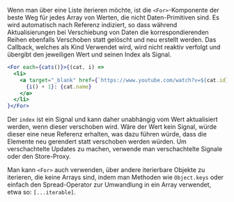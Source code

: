 Wenn man über eine Liste iterieren möchte, ist die `<For>`-Komponente der beste Weg für jedes Array von Werten, die nicht Daten-Primitiven sind. Es wird automatisch nach Referenz indiziert, so dass während Aktualisierungen bei Verschiebung von Daten die korrespondierenden Reihen ebenfalls Verschoben statt gelöscht und neu erstellt werden. Das Callback, welches als Kind Verwendet wird, wird nicht reaktiv verfolgt und übergibt den jeweiligen Wert und seinen Index als Signal.

```jsx
<For each={cats()}>{(cat, i) =>
  <li>
    <a target="_blank" href={`https://www.youtube.com/watch?v=${cat.id}`}>
      {i() + 1}: {cat.name}
    </a>
  </li>
}</For>
```
Der `index` ist ein Signal und kann daher unabhängig vom Wert aktualisiert werden, wenn dieser verschoben wird. Wäre der Wert kein Signal, würde dieser eine neue Referenz erhalten, was dazu führen würde, dass die Elemente neu gerendert statt verschoben werden würden. Um verschachtelte Updates zu machen, verwende man verschachtelte Signale oder den Store-Proxy.

Man kann `<For>` auch verwenden, über andere iterierbare Objekte zu iterieren, die keine Arrays sind, indem man Methoden wie `Object.keys` oder einfach den Spread-Operator zur Umwandlung in ein Array verwendet, etwa so: `[...iterable]`.